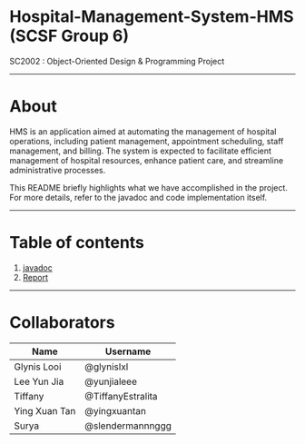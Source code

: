 # Hospital-Management-System-HMS (SCSF Group 6)
SC2002 : Object-Oriented Design &amp; Programming Project

---

# About
HMS is an application aimed at automating the management of hospital operations,
including patient management, appointment scheduling, staff management, and billing.
The system is expected to facilitate efficient management of hospital resources, enhance
patient care, and streamline administrative processes.

This README briefly highlights what we have accomplished in the project. For more details, refer to the javadoc and code implementation itself.

---

# Table of contents
1. [javadoc](#javadoc)
2. [Report](#report)

---

# Collaborators
| Name           | Username       |
|----------------|----------------|
| Glynis Looi    | @glynislxl     |
| Lee Yun Jia    | @yunjialeee    |
| Tiffany        | @TiffanyEstralita    |
| Ying Xuan Tan  | @yingxuantan   |
| Surya          | @slendermannnggg |
